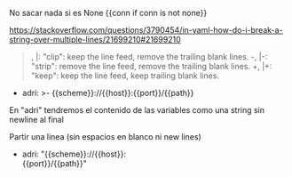 No sacar nada si es None
{{conn if conn is not none}}


https://stackoverflow.com/questions/3790454/in-yaml-how-do-i-break-a-string-over-multiple-lines/21699210#21699210
>, |: "clip": keep the line feed, remove the trailing blank lines.
>-, |-: "strip": remove the line feed, remove the trailing blank lines.
>+, |+: "keep": keep the line feed, keep trailing blank lines.


- adri: >-
    {{scheme}}://{{host}}:{{port}}/{{path}}

En "adri" tendremos el contenido de las variables como una string sin newline al final


Partir una linea (sin espacios en blanco ni new lines)
- adri: "{{scheme}}://{{host}}:\
    {{port}}/{{path}}"


